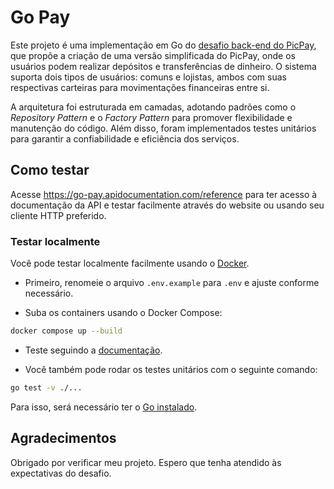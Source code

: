 # Go Pay

Este projeto é uma implementação em Go do [desafio back-end do PicPay](https://github.com/PicPay/picpay-desafio-backend?tab=readme-ov-file), que propõe a criação de uma versão simplificada do PicPay, onde os usuários podem realizar depósitos e transferências de dinheiro. O sistema suporta dois tipos de usuários: comuns e lojistas, ambos com suas respectivas carteiras para movimentações financeiras entre si.

A arquitetura foi estruturada em camadas, adotando padrões como o *Repository Pattern* e o *Factory Pattern* para promover flexibilidade e manutenção do código. Além disso, foram implementados testes unitários para garantir a confiabilidade e eficiência dos serviços.

## Como testar

Acesse <https://go-pay.apidocumentation.com/reference> para ter acesso à documentação da API e testar facilmente através do website ou usando seu cliente HTTP preferido.

### Testar localmente

Você pode testar localmente facilmente usando o [Docker](https://docs.docker.com/engine/install/).

- Primeiro, renomeie o arquivo `.env.example` para `.env` e ajuste conforme necessário.

- Suba os containers usando o Docker Compose:

```bash
docker compose up --build
```

- Teste seguindo a [documentação](https://go-pay.apidocumentation.com/reference).

- Você também pode rodar os testes unitários com o seguinte comando:

```bash
go test -v ./...
```

Para isso, será necessário ter o [Go instalado](https://go.dev/doc/install).

## Agradecimentos

Obrigado por verificar meu projeto. Espero que tenha atendido às expectativas do desafio.
